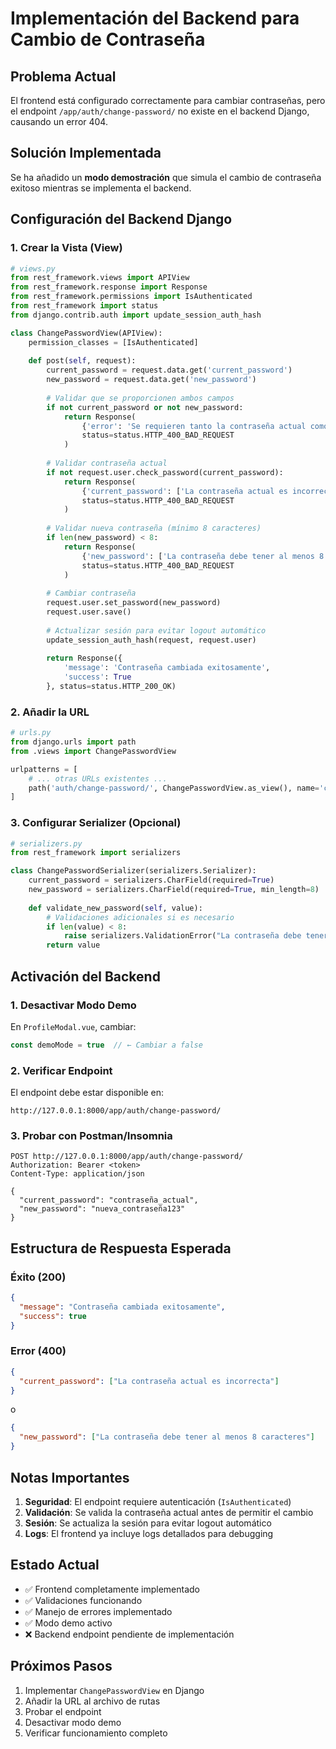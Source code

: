 # Implementación del Backend para Cambio de Contraseña

## Problema Actual
El frontend está configurado correctamente para cambiar contraseñas, pero el endpoint `/app/auth/change-password/` no existe en el backend Django, causando un error 404.

## Solución Implementada
Se ha añadido un **modo demostración** que simula el cambio de contraseña exitoso mientras se implementa el backend.

## Configuración del Backend Django

### 1. Crear la Vista (View)
```python
# views.py
from rest_framework.views import APIView
from rest_framework.response import Response
from rest_framework.permissions import IsAuthenticated
from rest_framework import status
from django.contrib.auth import update_session_auth_hash

class ChangePasswordView(APIView):
    permission_classes = [IsAuthenticated]
    
    def post(self, request):
        current_password = request.data.get('current_password')
        new_password = request.data.get('new_password')
        
        # Validar que se proporcionen ambos campos
        if not current_password or not new_password:
            return Response(
                {'error': 'Se requieren tanto la contraseña actual como la nueva'},
                status=status.HTTP_400_BAD_REQUEST
            )
        
        # Validar contraseña actual
        if not request.user.check_password(current_password):
            return Response(
                {'current_password': ['La contraseña actual es incorrecta']},
                status=status.HTTP_400_BAD_REQUEST
            )
        
        # Validar nueva contraseña (mínimo 8 caracteres)
        if len(new_password) < 8:
            return Response(
                {'new_password': ['La contraseña debe tener al menos 8 caracteres']},
                status=status.HTTP_400_BAD_REQUEST
            )
        
        # Cambiar contraseña
        request.user.set_password(new_password)
        request.user.save()
        
        # Actualizar sesión para evitar logout automático
        update_session_auth_hash(request, request.user)
        
        return Response({
            'message': 'Contraseña cambiada exitosamente',
            'success': True
        }, status=status.HTTP_200_OK)
```

### 2. Añadir la URL
```python
# urls.py
from django.urls import path
from .views import ChangePasswordView

urlpatterns = [
    # ... otras URLs existentes ...
    path('auth/change-password/', ChangePasswordView.as_view(), name='change_password'),
]
```

### 3. Configurar Serializer (Opcional)
```python
# serializers.py
from rest_framework import serializers

class ChangePasswordSerializer(serializers.Serializer):
    current_password = serializers.CharField(required=True)
    new_password = serializers.CharField(required=True, min_length=8)
    
    def validate_new_password(self, value):
        # Validaciones adicionales si es necesario
        if len(value) < 8:
            raise serializers.ValidationError("La contraseña debe tener al menos 8 caracteres")
        return value
```

## Activación del Backend

### 1. Desactivar Modo Demo
En `ProfileModal.vue`, cambiar:
```javascript
const demoMode = true  // ← Cambiar a false
```

### 2. Verificar Endpoint
El endpoint debe estar disponible en:
```
http://127.0.0.1:8000/app/auth/change-password/
```

### 3. Probar con Postman/Insomnia
```http
POST http://127.0.0.1:8000/app/auth/change-password/
Authorization: Bearer <token>
Content-Type: application/json

{
  "current_password": "contraseña_actual",
  "new_password": "nueva_contraseña123"
}
```

## Estructura de Respuesta Esperada

### Éxito (200)
```json
{
  "message": "Contraseña cambiada exitosamente",
  "success": true
}
```

### Error (400)
```json
{
  "current_password": ["La contraseña actual es incorrecta"]
}
```

o

```json
{
  "new_password": ["La contraseña debe tener al menos 8 caracteres"]
}
```

## Notas Importantes

1. **Seguridad**: El endpoint requiere autenticación (`IsAuthenticated`)
2. **Validación**: Se valida la contraseña actual antes de permitir el cambio
3. **Sesión**: Se actualiza la sesión para evitar logout automático
4. **Logs**: El frontend ya incluye logs detallados para debugging

## Estado Actual
- ✅ Frontend completamente implementado
- ✅ Validaciones funcionando
- ✅ Manejo de errores implementado
- ✅ Modo demo activo
- ❌ Backend endpoint pendiente de implementación

## Próximos Pasos
1. Implementar `ChangePasswordView` en Django
2. Añadir la URL al archivo de rutas
3. Probar el endpoint
4. Desactivar modo demo
5. Verificar funcionamiento completo
